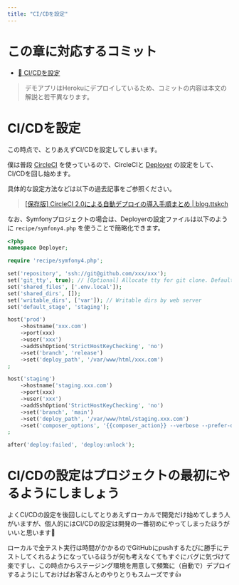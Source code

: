 ```yaml
---
title: "CI/CDを設定"
---
```


# この章に対応するコミット

* [📝 CI/CDを設定](https://github.com/ttskch/symfony-example-app/compare/51c3be0...3012d13)

> デモアプリはHerokuにデプロイしているため、コミットの内容は本文の解説と若干異なります。

# CI/CDを設定

この時点で、とりあえずCI/CDを設定してしまいます。

僕は普段 [CircleCI](https://circleci.com/) を使っているので、CircleCIと [Deployer](https://deployer.org/) の設定をして、CI/CDを回し始めます。

具体的な設定方法などは以下の過去記事をご参照ください。

> [[保存版] CircleCI 2.0による自動デプロイの導入手順まとめ | blog.ttskch](https://blog.ttskch.com/circleci-2-0-continuous-deployment/)

なお、Symfonyプロジェクトの場合は、Deployerの設定ファイルは以下のように `recipe/symfony4.php` を使うことで簡略化できます。

```php
<?php
namespace Deployer;

require 'recipe/symfony4.php';

set('repository', 'ssh://git@github.com/xxx/xxx');
set('git_tty', true); // [Optional] Allocate tty for git clone. Default value is false.
set('shared_files', ['.env.local']);
set('shared_dirs', []);
set('writable_dirs', ['var']); // Writable dirs by web server
set('default_stage', 'staging');

host('prod')
    ->hostname('xxx.com')
    ->port(xxx)
    ->user('xxx')
    ->addSshOption('StrictHostKeyChecking', 'no')
    ->set('branch', 'release')
    ->set('deploy_path', '/var/www/html/xxx.com')
;

host('staging')
    ->hostname('staging.xxx.com')
    ->port(xxx)
    ->user('xxx')
    ->addSshOption('StrictHostKeyChecking', 'no')
    ->set('branch', 'main')
    ->set('deploy_path', '/var/www/html/staging.xxx.com')
    ->set('composer_options', '{{composer_action}} --verbose --prefer-dist --no-progress --no-interaction --optimize-autoloader') // @see https://blog.ttskch.com/php-deployer-staging-composer-install-without-no-dev/
;

after('deploy:failed', 'deploy:unlock');
```

# CI/CDの設定はプロジェクトの最初にやるようにしましょう

よくCI/CDの設定を後回しにしてとりあえずローカルで開発だけ始めてしまう人がいますが、個人的にはCI/CDの設定は開発の一番初めにやってしまったほうがいいと思います💪

ローカルで全テスト実行は時間がかかるのでGitHubにpushするたびに勝手にテストしてくれるようになっているほうが何も考えなくてもすぐにバグに気づけて楽ですし、この時点からステージング環境を用意して頻繁に（自動で）デプロイするようにしておけばお客さんとのやりとりもスムーズです👍
